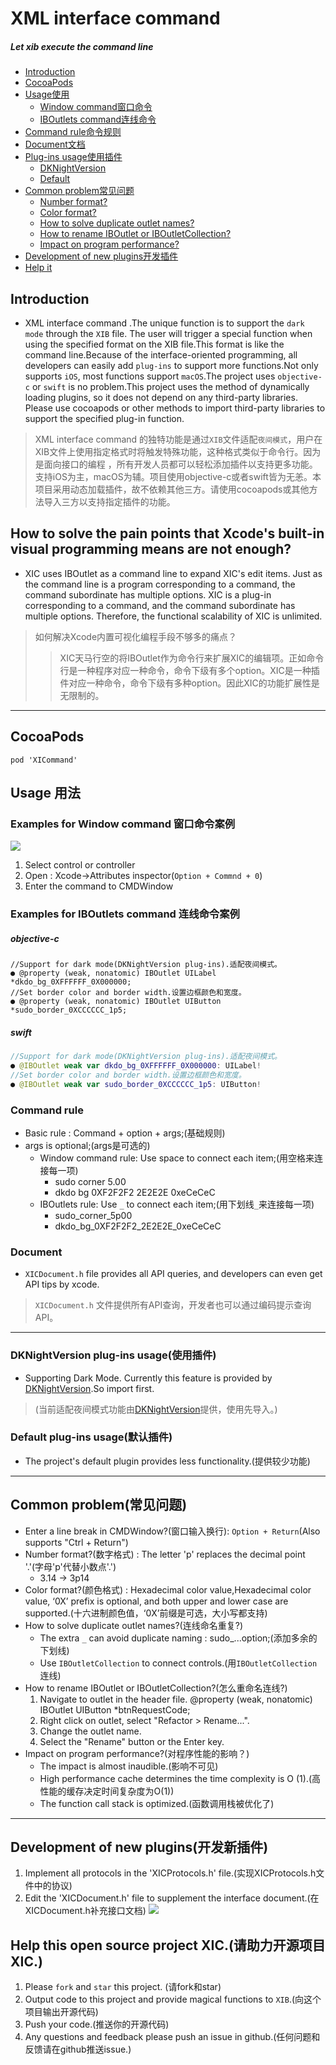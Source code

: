 # XML interface command
##### Let xib execute the command line
+ [Introduction](#Introduction)
+ [CocoaPods](#CocoaPods)
+ [Usage使用](#Usage)
   + [Window command窗口命令](#Window_command)
   + [IBOutlets command连线命令](#IBOutlets_command)
+ [Command rule命令规则](#Command_rule)
+ [Document文档](#Document)
+ [Plug-ins usage使用插件](#Plug-ins_usage)
   + [DKNightVersion](#DKNightVersion)
   + [Default](#Default)
+ [Common problem常见问题](#Common_problem)
   + [Number format?](#Common_problem)
   + [Color format?](#Common_problem)
   + [How to solve duplicate outlet names?](#Common_problem)
   + [How to rename IBOutlet or IBOutletCollection?](#Common_problem)
   + [Impact on program performance?](#Common_problem)
+ [Development of new plugins开发插件](#Development)
+ [Help it](#Help_it)


## <a id="Introduction"></a> Introduction
- XML interface command .The unique function is to support the `dark mode` through the `XIB` file. The user will trigger a special function when using the specified format on the XIB file.This format is like the command line.Because of the interface-oriented programming, all developers can easily add `plug-ins` to support more functions.Not only supports `iOS`, most functions support `macOS`.The project uses `objective-c` or `swift` is no problem.This project uses the method of dynamically loading plugins, so it does not depend on any third-party libraries. Please use cocoapods or other methods to import third-party libraries to support the specified plug-in function.

> XML interface command 的独特功能是通过`XIB`文件适配`夜间模式`，用户在XIB文件上使用指定格式时将触发特殊功能，这种格式类似于命令行。因为是面向接口的编程 ，所有开发人员都可以轻松添加插件以支持更多功能。支持iOS为主，macOS为辅。项目使用objective-c或者swift皆为无恙。本项目采用动态加载插件，故不依赖其他三方。请使用cocoapods或其他方法导入三方以支持指定插件的功能。

## How to solve the pain points that Xcode's built-in visual programming means are not enough?
- XIC uses IBOutlet as a command line to expand XIC's edit items. Just as the command line is a program corresponding to a command, the command subordinate has multiple options. XIC is a plug-in corresponding to a command, and the command subordinate has multiple options. Therefore, the functional scalability of XIC is unlimited.

> 如何解决Xcode内置可视化编程手段不够多的痛点？
>> XIC天马行空的将IBOutlet作为命令行来扩展XIC的编辑项。正如命令行是一种程序对应一种命令，命令下级有多个option。XIC是一种插件对应一种命令，命令下级有多种option。因此XIC的功能扩展性是无限制的。
---
## <a id="CocoaPods"></a> CocoaPods
```
pod 'XICommand'
```

## <a id="Usage"></a> Usage 用法
### <a id="Window_command"></a> Examples for Window command 窗口命令案例
![](https://github.com/Meterwhite/XICommand/blob/master/XICWinCmd.png)
1. Select control or controller
2. Open : Xcode->Attributes inspector(`Option + Commnd + 0`)
3. Enter the command to CMDWindow

###  <a id="IBOutlets_command"></a>Examples for IBOutlets command 连线命令案例
##### objective-c
```objc
//Support for dark mode(DKNightVersion plug-ins).适配夜间模式。
● @property (weak, nonatomic) IBOutlet UILabel  *dkdo_bg_0XFFFFFF_0X000000;
//Set border color and border width.设置边框颜色和宽度。
● @property (weak, nonatomic) IBOutlet UIButton *sudo_border_0XCCCCCC_1p5;
```
##### swift
```swift
//Support for dark mode(DKNightVersion plug-ins).适配夜间模式。
● @IBOutlet weak var dkdo_bg_0XFFFFFF_0X000000: UILabel!
//Set border color and border width.设置边框颜色和宽度。
● @IBOutlet weak var sudo_border_0XCCCCCC_1p5: UIButton!
```

### <a id="Command_rule"></a> Command rule
- Basic rule : Command + option + args;(基础规则)
- args is optional;(args是可选的)
   - Window command rule: Use space to connect each item;(用空格来连接每一项)
      - sudo corner 5.00
      - dkdo bg 0XF2F2F2 2E2E2E 0xeCeCeC
   - IBOutlets rule: Use `_` to connect each item;(用下划线`_`来连接每一项)
      - sudo_corner_5p00
      - dkdo_bg_0XF2F2F2_2E2E2E_0xeCeCeC
   
### <a id="Document"></a> Document
- `XICDocument.h` file provides all API queries, and developers can even get API tips by xcode.
> `XICDocument.h` 文件提供所有API查询，开发者也可以通过编码提示查询API。 
   
---
<a id="plug-ins_usage"></a>
### <a id="DKNightVersion"></a> DKNightVersion plug-ins usage(使用插件)
- Supporting Dark Mode. Currently this feature is provided by [DKNightVersion](https://github.com/draveness/DKNightVersion).So import first.
> (当前适配夜间模式功能由[DKNightVersion](https://github.com/draveness/DKNightVersion)提供，使用先导入。)

### <a id="Default"></a> Default plug-ins usage(默认插件)
- The project's default plugin provides less functionality.(提供较少功能)
---
## <a id="Common_problem"></a> Common problem(常见问题)
- Enter a line break in CMDWindow?(窗口输入换行): `Option + Return`(Also supports "Ctrl + Return")
- Number format?(数字格式) : The letter 'p' replaces the decimal point '.'(字母'p'代替小数点'.')
   - 3.14 -> 3p14 
- Color format?(颜色格式) : Hexadecimal color value,Hexadecimal color value, ‘0X’ prefix is optional, and both upper and lower case are supported.(十六进制颜色值，‘0X’前缀是可选，大小写都支持)
- How to solve duplicate outlet names?(连线命名重复?)
   - The extra `_` can avoid duplicate naming : sudo_...option;(添加多余的下划线)
   - Use `IBOutletCollection` to connect controls.(用`IBOutletCollection`连线)
- How to rename IBOutlet or IBOutletCollection?(怎么重命名连线?)
   1. Navigate to outlet in the header file. @property (weak, nonatomic) IBOutlet UIButton *btnRequestCode;
   2. Right click on outlet, select "Refactor > Rename...".
   3. Change the outlet name.
   4. Select the "Rename" button or the Enter key.
- Impact on program performance?(对程序性能的影响？)
   - The impact is almost inaudible.(影响不可见)
   - High performance cache determines the time complexity is O (1).(高性能的缓存决定时间复杂度为O(1))
   - The function call stack is optimized.(函数调用栈被优化了)
---
## <a id="Development"></a> Development of new plugins(开发新插件)
1. Implement all protocols in the 'XICProtocols.h' file.(实现XICProtocols.h文件中的协议)
2. Edit the 'XICDocument.h' file to supplement the interface document.(在XICDocument.h补充接口文档)
![](https://github.com/Meterwhite/XICommand/blob/master/XICStructure.png)

## <a id="Help_it"></a>Help this open source project XIC.(请助力开源项目XIC.)
1. Please `fork` and `star` this project. (请fork和star)
2. Output code to this project and provide magical functions to `XIB`.(向这个项目输出开源代码) 
3. Push your code.(推送你的开源代码)
4. Any questions and feedback please push an issue in github.(任何问题和反馈请在github推送issue.)
